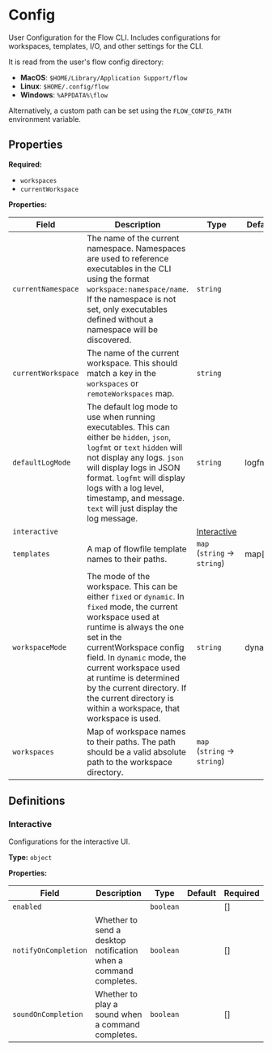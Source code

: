 [comment]: # (Documentation autogenerated by docsgen. Do not edit directly.)

# Config

User Configuration for the Flow CLI.
Includes configurations for workspaces, templates, I/O, and other settings for the CLI.

It is read from the user's flow config directory:
- **MacOS**: `$HOME/Library/Application Support/flow`
- **Linux**: `$HOME/.config/flow`
- **Windows**: `%APPDATA%\flow`

Alternatively, a custom path can be set using the `FLOW_CONFIG_PATH` environment variable.


## Properties

**Required:**
- `workspaces`
- `currentWorkspace`

**Properties:**

| Field | Description | Type | Default | Required |
| ----- | ----------- | ---- | ------- | -------- |
| `currentNamespace` | The name of the current namespace.  Namespaces are used to reference executables in the CLI using the format `workspace:namespace/name`. If the namespace is not set, only executables defined without a namespace will be discovered.  | `string` |  | [] |
| `currentWorkspace` | The name of the current workspace. This should match a key in the `workspaces` or `remoteWorkspaces` map. | `string` |  | [] |
| `defaultLogMode` | The default log mode to use when running executables. This can either be `hidden`, `json`, `logfmt` or `text`  `hidden` will not display any logs. `json` will display logs in JSON format. `logfmt` will display logs with a log level, timestamp, and message. `text` will just display the log message.  | `string` | logfmt | [] |
| `interactive` |  | [Interactive](#Interactive) | <no value> | [] |
| `templates` | A map of flowfile template names to their paths. | `map` (`string` -> `string`) | map[] | [] |
| `workspaceMode` | The mode of the workspace. This can be either `fixed` or `dynamic`. In `fixed` mode, the current workspace used at runtime is always the one set in the currentWorkspace config field. In `dynamic` mode, the current workspace used at runtime is determined by the current directory. If the current directory is within a workspace, that workspace is used.  | `string` | dynamic | [] |
| `workspaces` | Map of workspace names to their paths. The path should be a valid absolute path to the workspace directory.  | `map` (`string` -> `string`) | <no value> | [] |


## Definitions

### Interactive

Configurations for the interactive UI.

**Type:** `object`



**Properties:**

| Field | Description | Type | Default | Required |
| ----- | ----------- | ---- | ------- | -------- |
| `enabled` |  | `boolean` | <no value> | [] |
| `notifyOnCompletion` | Whether to send a desktop notification when a command completes. | `boolean` | <no value> | [] |
| `soundOnCompletion` | Whether to play a sound when a command completes. | `boolean` | <no value> | [] |


